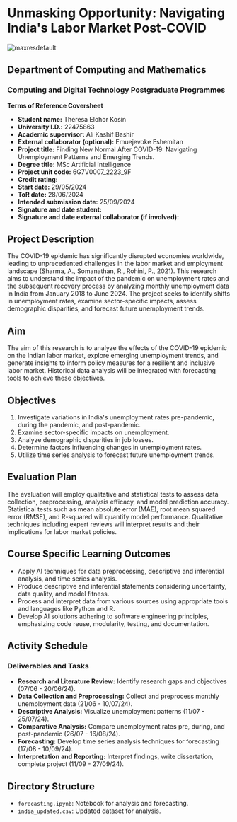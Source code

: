 # Unmasking Opportunity: Navigating India's Labor Market Post-COVID
![maxresdefault](https://github.com/Davidsonity/COVID-Unemployment-Analysis/assets/96771321/c9ffa6cc-2cd3-4d7f-8330-858a8001c46e)



## Department of Computing and Mathematics
### Computing and Digital Technology Postgraduate Programmes

**Terms of Reference Coversheet**
- **Student name:** Theresa Elohor Kosin
- **University I.D.:** 22475863
- **Academic supervisor:** Ali Kashif Bashir
- **External collaborator (optional):** Emuejevoke Eshemitan
- **Project title:** Finding New Normal After COVID-19: Navigating Unemployment Patterns and Emerging Trends.
- **Degree title:** MSc Artificial Intelligence
- **Project unit code:** 6G7V0007_2223_9F
- **Credit rating:** 
- **Start date:** 29/05/2024
- **ToR date:** 28/06/2024
- **Intended submission date:** 25/09/2024
- **Signature and date student:**
- **Signature and date external collaborator (if involved):**

## Project Description
The COVID-19 epidemic has significantly disrupted economies worldwide, leading to unprecedented challenges in the labor market and employment landscape (Sharma, A., Somanathan, R., Rohini, P., 2021). This research aims to understand the impact of the pandemic on unemployment rates and the subsequent recovery process by analyzing monthly unemployment data in India from January 2018 to June 2024. The project seeks to identify shifts in unemployment rates, examine sector-specific impacts, assess demographic disparities, and forecast future unemployment trends.

## Aim
The aim of this research is to analyze the effects of the COVID-19 epidemic on the Indian labor market, explore emerging unemployment trends, and generate insights to inform policy measures for a resilient and inclusive labor market. Historical data analysis will be integrated with forecasting tools to achieve these objectives.

## Objectives
1. Investigate variations in India's unemployment rates pre-pandemic, during the pandemic, and post-pandemic.
2. Examine sector-specific impacts on unemployment.
3. Analyze demographic disparities in job losses.
4. Determine factors influencing changes in unemployment rates.
5. Utilize time series analysis to forecast future unemployment trends.

## Evaluation Plan
The evaluation will employ qualitative and statistical tests to assess data collection, preprocessing, analysis efficacy, and model prediction accuracy. Statistical tests such as mean absolute error (MAE), root mean squared error (RMSE), and R-squared will quantify model performance. Qualitative techniques including expert reviews will interpret results and their implications for labor market policies.

## Course Specific Learning Outcomes
- Apply AI techniques for data preprocessing, descriptive and inferential analysis, and time series analysis.
- Produce descriptive and inferential statements considering uncertainty, data quality, and model fitness.
- Process and interpret data from various sources using appropriate tools and languages like Python and R.
- Develop AI solutions adhering to software engineering principles, emphasizing code reuse, modularity, testing, and documentation.

## Activity Schedule
### Deliverables and Tasks
- **Research and Literature Review:** Identify research gaps and objectives (07/06 - 20/06/24).
- **Data Collection and Preprocessing:** Collect and preprocess monthly unemployment data (21/06 - 10/07/24).
- **Descriptive Analysis:** Visualize unemployment patterns (11/07 - 25/07/24).
- **Comparative Analysis:** Compare unemployment rates pre, during, and post-pandemic (26/07 - 16/08/24).
- **Forecasting:** Develop time series analysis techniques for forecasting (17/08 - 10/09/24).
- **Interpretation and Reporting:** Interpret findings, write dissertation, complete project (11/09 - 27/09/24).

## Directory Structure
- `forecasting.ipynb`: Notebook for analysis and forecasting.
- `india_updated.csv`: Updated dataset for analysis.
